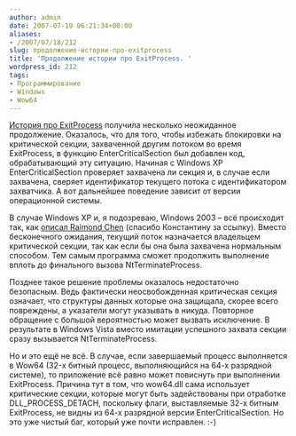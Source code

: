 ```yaml
---
author: admin
date: 2007-07-19 06:21:34+00:00
aliases:
- /2007/07/18/212
slug: продолжение-истории-про-exitprocess
title: 'Продолжение истории про ExitProcess. '
wordpress_id: 212
tags:
- Программирование
- Windows
- Wow64
---
```


[История про ExitProcess](http://blog.not-a-kernel-guy.com/2007/07/15/210) получила несколько неожиданное продолжение. Оказалось, что для того, чтобы избежать блокировки на критической секции, захваченной другим потоком во время ExitProcess, в функцию EnterCriticalSection был добавлен код, обрабатывающий эту ситуацию. Начиная с Windows XP EnterCriticalSection проверяет захвачена ли секция и, в случае если захвачена, сверяет идентификатор текущего потока с идентификатором захватчика. А вот дальнейшее поведение зависит от версии операционной системы.

В случае Windows XP и, я подозреваю, Windows 2003 – всё происходит так, как [описал Raimond Chen](http://blogs.msdn.com/oldnewthing/archive/2007/05/03/2383346.aspx) (спасибо Константину за ссылку). Вместо бесконечного ожидания, текущий поток назначается владельцем критической секции, так как если бы она была захвачена нормальным способом. Тем самым программа сможет продолжить выполнение вплоть до финального вызова NtTerminateProcess. 

Позднее такое решение проблемы оказалось недостаточно безопасным. Ведь фактически неосвобожденная критическая секция означает, что структуры данных которые она защищала, скорее всего повреждены, а указатели могут указывать в никуда. Повторное обращение с большой вероятностью может вызвать исключение. В результате в Windows Vista вместо имитации успешного захвата секции сразу вызывается NtTerminateProcess. 

Но и это ещё не всё. В случае, если завершаемый процесс выполняется в Wow64 (32-х битный процесс, выполняющийся на 64-х разрядной системе), то приложение всё равно может повиснуть при выполнении ExitProcess. Причина тут в том, что wow64.dll сама использует критические секции, которые могут быть задействованы при отработке DLL_PROCESS_DETACH, поскольку флаги, выставляемые 32-х битным ExitProcess, не видны из 64-х разрядной версии EnterCriticalSection. Но это уже чистый баг, который уже почти исправлен. :-)
